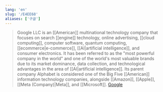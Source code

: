 ```yaml
---
lang: 'en'
slug: '/E4EE68'
aliases: ['구글']
---
```


> Google LLC is an [[American]] multinational technology company that focuses on search [[engine]] technology, online advertising, [[cloud computing]], computer software, quantum computing, [[ecommerce|e-commerce]], [[AI|artificial intelligence]], and consumer electronics. It has been referred to as the "most powerful company in the world" and one of the world's most valuable brands due to its market dominance, data collection, and technological advantages in the area of [[AI|artificial intelligence]]. Its parent company Alphabet is considered one of the Big Five [[American]] information technology companies, alongside [[Amazon]], [[Apple]], [[Meta (Company)|Meta]], and [[Microsoft]]. [Google](https://en.wikipedia.org/wiki/Google)
